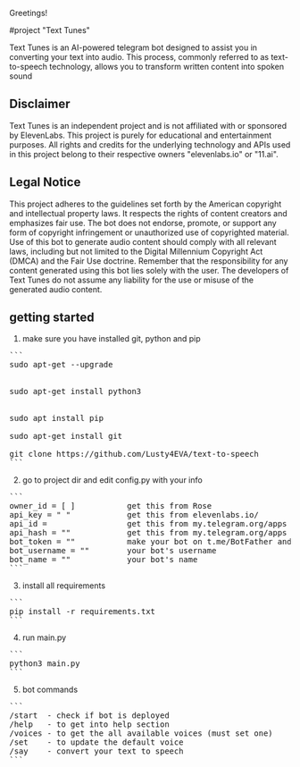 Greetings!


#project "Text Tunes"

Text Tunes is an AI-powered telegram bot designed to assist you in converting your text into audio.
This process, commonly referred to as text-to-speech technology, allows you to transform written content into spoken sound

## Disclaimer

Text Tunes is an independent project and is not affiliated with or sponsored by ElevenLabs. This project is purely for educational and entertainment purposes. All rights and credits for the underlying technology and APIs used in this project belong to their respective owners "elevenlabs.io" or "11.ai".

## Legal Notice

This project adheres to the guidelines set forth by the American copyright and intellectual property laws. It respects the rights of content creators and emphasizes fair use. The bot does not endorse, promote, or support any form of copyright infringement or unauthorized use of copyrighted material.
Use of this bot to generate audio content should comply with all relevant laws, including but not limited to the Digital Millennium Copyright Act (DMCA) and the Fair Use doctrine.
Remember that the responsibility for any content generated using this bot lies solely with the user. The developers of Text Tunes do not assume any liability for the use or misuse of the generated audio content.


## getting started

1. make sure you have installed git, python and pip
<pre>
```
sudo apt-get --upgrade


sudo apt-get install python3


sudo apt install pip

sudo apt-get install git

git clone https://github.com/Lusty4EVA/text-to-speech
```
</pre>

2. go to project dir and edit config.py with your info

<pre>
```
owner_id = [ ] 			 get this from Rose
api_key = " " 			 get this from elevenlabs.io/
api_id = 				 get this from my.telegram.org/apps
api_hash = ""			 get this from my.telegram.org/apps
bot_token = ""			 make your bot on t.me/BotFather and get the bot_token
bot_username = ""		 your bot's username
bot_name = ""			 your bot's name
```
</pre>

3. install all requirements
<pre>
```
pip install -r requirements.txt
```
</pre>

4. run main.py
<pre>
```
python3 main.py
```
</pre>
5. bot commands
<pre>
```
/start  - check if bot is deployed
/help	- to get into help section
/voices	- to get the all available voices (must set one)
/set	- to update the default voice
/say	- convert your text to speech
```
</pre>